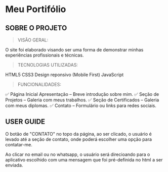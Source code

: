 # Meu Portifólio

## SOBRE O PROJETO

> VISÃO GERAL:

O site foi elaborado visando ser uma forma de demonstrar minhas experiências profissionais e técnicas.

> TECNOLOGIAS UTILIZADAS:

HTML5
CSS3
Design reponsivo (Mobile First)
JavaScript

> FUNCIONALIDADES:

✅ Página Inicial Apresentação – Breve introdução sobre mim.
✅ Seção de Projetos – Galeria com meus trabalhos.
✅ Seção de Certificados – Galeria com meus diplomas.
✅ Contato – Formulário ou links para redes sociais.

## USER GUIDE

O botão de "CONTATO" no topo da página, ao ser clicado, o usuário é levado até a seção de contato, onde poderá escolher uma opção para contatar-me.

Ao clicar no email ou no whatsapp, o usuário será direcioando para o aplicativo escolhido com uma mensagem que foi pré-definida no html a ser enviada.

